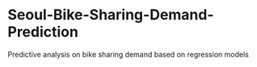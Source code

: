 # Seoul-Bike-Sharing-Demand-Prediction
Predictive analysis on bike sharing demand based on regression models
